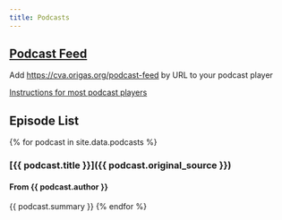 ```yaml
---
title: Podcasts
---
```

## [Podcast Feed](https://cva.origas.org/podcast-feed)
Add https://cva.origas.org/podcast-feed by URL to your podcast player

[Instructions for most podcast players](https://medium.com/@joshmuccio/how-to-manually-add-a-rss-feed-to-your-podcast-app-on-desktop-ios-android-478d197a3770)

## Episode List
{% for podcast in site.data.podcasts %}
### [{{ podcast.title }}]({{ podcast.original_source }})
#### From {{ podcast.author }}
{{ podcast.summary }}
{% endfor %}